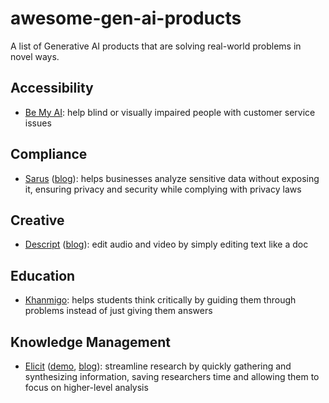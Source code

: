 # awesome-gen-ai-products

A list of Generative AI products that are solving real-world problems in novel ways.

## Accessibility

- [Be My AI](https://www.bemyeyes.com): help blind or visually impaired people with customer service issues

## Compliance

- [Sarus](https://www.sarus.tech) ([blog](https://www.sarus.tech/blog)): helps businesses analyze sensitive data without exposing it, ensuring privacy and security while complying with privacy laws

## Creative

- [Descript](https://www.descript.com) ([blog](https://www.descript.com/blog)): edit audio and video by simply editing text like a doc

## Education

- [Khanmigo](https://www.khanmigo.ai):  helps students think critically by guiding them through problems instead of just giving them answers

## Knowledge Management

- [Elicit](https://elicit.com) ([demo](https://youtu.be/DmK-cLdbkvQ?si=j-bwr7tjzlPA39v7), [blog](https://blog.elicit.com)): streamline research by quickly gathering and synthesizing information, saving researchers time and allowing them to focus on higher-level analysis


